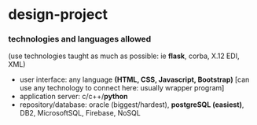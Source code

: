 # design-project

### technologies and languages allowed
(use technologies taught as much as possible: ie <b>flask</b>, corba, X.12 EDI, XML)
- user interface: any language <b>(HTML, CSS, Javascript, Bootstrap)</b>
[can use any technology to connect here: usually wrapper program]
- application server: c/c++/<b>python</b>
- repository/database: oracle (biggest/hardest), <b>postgreSQL (easiest)</b>, DB2, MicrosoftSQL, Firebase, NoSQL
